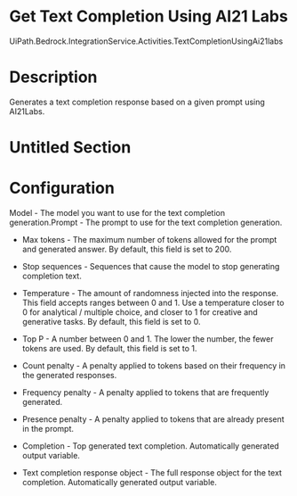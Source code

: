 ﻿# Get Text Completion Using AI21 Labs

UiPath.Bedrock.IntegrationService.Activities.TextCompletionUsingAi21labs

# Description

Generates a text completion response based on a given prompt using AI21Labs.

# Untitled Section

# Configuration

Model - The model you want to use for the text completion
                        generation.Prompt - The prompt to use for the text completion generation.







* Max tokens - The maximum number of tokens allowed for the prompt and generated answer. By default, this field is set to 200.
* Stop sequences - Sequences that cause the model to stop generating completion text.
* Temperature - The amount of randomness injected into the response. This field accepts ranges between 0 and 1. Use a temperature closer to 0 for analytical / multiple choice, and closer to 1 for creative and generative tasks. By default, this field is set to 0.
* Top P - A number between 0 and 1. The lower the number, the fewer tokens are used. By default, this field is set to 1.
* Count penalty - A penalty applied to tokens based on their frequency in the generated responses.
* Frequency penalty - A penalty applied to tokens that are frequently generated.
* Presence penalty - A penalty applied to tokens that are already present in the prompt.



* Completion - Top generated text completion. Automatically generated output variable.
* Text completion response object - The full response object for the text completion. Automatically generated output variable.
